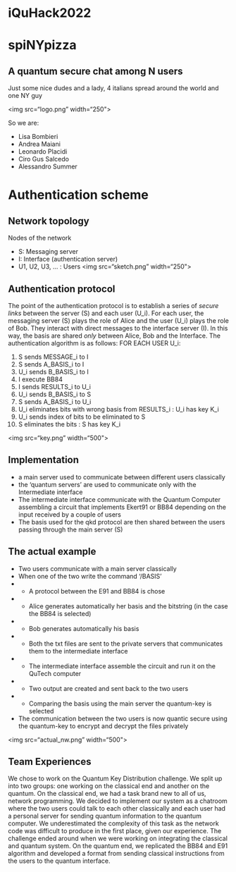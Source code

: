 # iQuHack2022

# spiNYpizza

## A quantum secure chat among N users
Just some nice dudes and a lady, 4 italians spread around the world and one NY guy

<img src=“logo.png” width=“250">
                               
So we are:
- Lisa Bombieri
- Andrea Maiani
- Leonardo Placidi
- Ciro Gus Salcedo
- Alessandro Summer
# Authentication scheme
## Network topology
Nodes of the network
- S: Messaging server
- I: Interface (authentication server)
- U1, U2, U3, ... : Users
<img src=“sketch.png” width=“250">
## Authentication protocol
The point of the authentication protocol is to establish a series of *secure links* between the server (S) and
each user (U_i). For each user, the messaging server (S) plays the role of Alice and the user (U_i) plays the role
of Bob. They interact with direct messages to the interface server (I).
In this way, the basis are shared _only_ between Alice, Bob and the Interface.
The authentication algorithm is as follows:
FOR EACH USER U_i:
1. S sends MESSAGE_i to I
2. S sends A_BASIS_i to I
3. U_i sends B_BASIS_i to I
4. I execute BB84
5. I sends RESULTS_i to U_i
6.  U_i sends B_BASIS_i to S
7.  S sends A_BASIS_i to U_i
8.  U_i eliminates bits with wrong basis from RESULTS_i : U_i has key K_i
9.  U_i sends index of bits to be eliminated to S
10. S eliminates the bits : S has key K_i


<img src=“key.png” width=“500">
                              
## Implementation
- a main server used to communicate between different users classically
- the ‘quantum servers’ are used to communicate only with the Intermediate interface
- The intermediate interface communicate with the Quantum Computer assembling a circuit that implements Ekert91 or BB84 depending on the input received by a couple of users
- The basis used for the qkd protocol are then shared between the users passing through the main server (S)
## The actual example
- Two users communicate with a main server classically
- When one of the two write the command ‘/BASIS’
- - A protocol between the E91 and BB84 is chose
- - Alice generates automatically her basis and the bitstring (in the case the BB84 is selected)
- - Bob generates automatically his basis
- - Both the txt files are sent to the private servers that communicates them to the intermediate interface
- - The intermediate interface assemble the circuit and run it on the QuTech computer
- - Two output are created and sent back to the two users
- - Comparing the basis using the main server the quantum-key is selected
- The communication between the two users is now quantic secure using the quantum-key to encrypt and decrypt the files privately
                              
<img src=“actual_nw.png” width=“500">

## Team Experiences
We chose to work on the Quantum Key Distribution challenge. We split up into two groups: one working on the classical end and another on the quantum. On the classical end, we had a task brand new to all of us, network programming. We decided to implement our system as a chatroom where the two users could talk to each other classically and each user had a personal server for sending quantum information to the quantum computer. We underestimated the complexity of this task as the network code was difficult to produce in the first place, given our experience. The challenge ended around when we were working on integrating the classical and quantum system. On the quantum end, we replicated the BB84 and E91 algorithm and developed a format from sending classical instructions from the users to the quantum interface.
